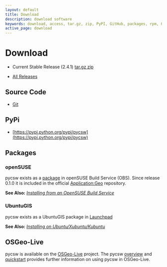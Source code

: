 ```yaml
---
layout: default
title: Download
description: download software
keywords: download, access, tar.gz, zip, PyPI, GitHub, packages, rpm, OSGeo-Live, ppa
active_page: download
---
```


# Download <span class="glyphicon glyphicon-download"> </span>

* Current Stable Release (2.4.1) <a class="btn btn-default" href="https://download.osgeo.org/pycsw/pycsw-2.4.1.tar.gz">tar.gz <span class="glyphicon glyphicon-compressed"> </span></a> <a class="btn btn-default" href="https://download.osgeo.org/pycsw/pycsw-2.4.1.zip">zip <span class="glyphicon glyphicon-compressed"> </span></a>

* [All Releases](https://download.osgeo.org/pycsw/)

## Source Code

* [Git](https://github.com/geopython/pycsw)

## PyPi

* [https://pypi.python.org/pypi/pycsw](https://pypi.python.org/pypi/pycsw)

## Packages

### openSUSE

pycsw exists as a [package](https://build.opensuse.org/package/show?package=python-pycsw&project=Application%3AGeo) in openSUSE Build Service (OBS). Since release 0.1.0 it is included in the official [Application:Geo](https://build.opensuse.org/project/show?project=Application%3AGeo) repository.

__See Also:__ [_Installing from an OpenSUSE Build Service_](https://docs.pycsw.org/en/latest/installation.html#opensuse)

### UbuntuGIS

pycsw exists as a UbuntuGIS package in [Launchpad](https://launchpad.net/~ubuntugis/+archive/ubuntu/ubuntugis-unstable/+packages?field.name_filter=pycsw&field.status_filter=published&field.series_filter=)

__See Also:__ [_Installing on Ubuntu/Xubuntu/Kubuntu_](https://docs.pycsw.org/en/latest/installation.html#ubuntu)

## OSGeo-Live

pycsw is available on the [OSGeo-Live](https://live.osgeo.org/) project.  The pycsw [overview](https://live.osgeo.org/en/overview/pycsw_overview.html) and [quickstart](https://live.osgeo.org/en/quickstart/pycsw_quickstart.html) provides further information on using pycsw in OSGeo-Live.
